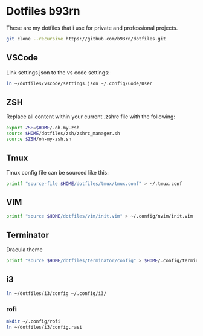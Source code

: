 # Dotfiles b93rn

These are my dotfiles that i use for private and professional projects.

```bash
git clone --recursive https://github.com/b93rn/dotfiles.git
```

## VSCode

Link settings.json to the vs code settings:

```bash
ln ~/dotfiles/vscode/settings.json ~/.config/Code/User
```

## ZSH

Replace all content within your current .zshrc file with the following:

```bash
export ZSH=$HOME/.oh-my-zsh
source $HOME/dotfiles/zsh/zshrc_manager.sh
source $ZSH/oh-my-zsh.sh
```

## Tmux

Tmux config file can be sourced like this:

```bash
printf "source-file $HOME/dotfiles/tmux/tmux.conf" > ~/.tmux.conf
```

## VIM

```bash
printf "source $HOME/dotfiles/vim/init.vim" > ~/.config/nvim/init.vim
```

## Terminator

Dracula theme

```bash
printf "source $HOME/dotfiles/terminator/config" > $HOME/.config/terminator/config
```

## i3

```bash
ln ~/dotfiles/i3/config ~/.config/i3/
```

### rofi
```bash
mkdir ~/.config/rofi
ln ~/dotfiles/i3/config.rasi
```
